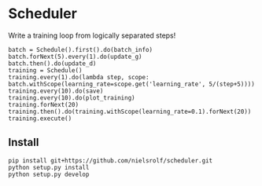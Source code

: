 # Scheduler

Write a training loop from logically separated steps!

```
batch = Schedule().first().do(batch_info)
batch.forNext(5).every(1).do(update_g)
batch.then().do(update_d)
training = Schedule()
training.every(1).do(lambda step, scope: batch.withScope(learning_rate=scope.get('learning_rate', 5/(step+5))))
training.every(10).do(save)
training.every(10).do(plot_training)
training.forNext(20)
training.then().do(training.withScope(learning_rate=0.1).forNext(20))
training.execute()
```

## Install
```
pip install git+https://github.com/nielsrolf/scheduler.git
python setup.py install
python setup.py develop
```
